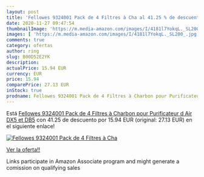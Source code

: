 ```yaml
---
layout: post
title: 'Fellowes 9324001 Pack de 4 Filtres à Cha al 41.25 % de descuento'
date: 2020-11-27 09:47:54
thumbnailImage: 'https://m.media-amazon.com/images/I/4181l7YokqL._SL200_.jpg'
images: [ 'https://m.media-amazon.com/images/I/4181l7YokqL._SL200_.jpg' ]
comments: true
category: ofertas
author: ring
slug: B00D52E2YK
description:
actualPrice: 15.94 EUR
currency: EUR
price: 15.94
comparePrice: 27.13 EUR
inStock: true
prodname: Fellowes 9324001 Pack de 4 Filtres à Charbon pour Purificateur d Air DX5 et DB5
---
```


Está [Fellowes 9324001 Pack de 4 Filtres à Charbon pour Purificateur d Air DX5 et DB5](https://www.amazon.fr/dp/B00D52E2YK/?tag=tolees0d-21) con 41.25 de descuento por 15.94 EUR (original: 27.13 EUR) en el siguiente enlace!

[![Fellowes 9324001 Pack de 4 Filtres à Cha](https://m.media-amazon.com/images/I/4181l7YokqL._SL200_.jpg)](https://www.amazon.fr/dp/B00D52E2YK/?tag=tolees0d-21)

[Ver la oferta!!](https://www.amazon.fr/dp/B00D52E2YK/?tag=tolees0d-21)

Links participate in Amazon Associate program and might generate a comission on qualifying sales


